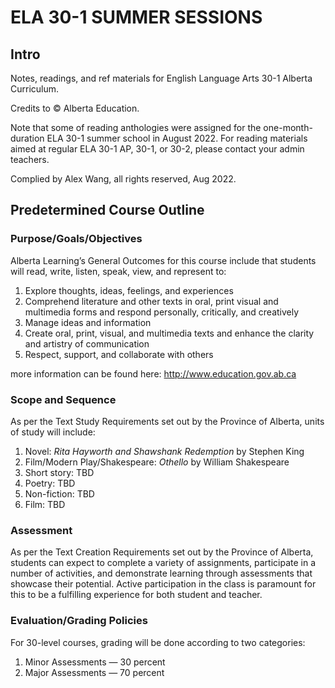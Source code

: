 # ELA 30-1 SUMMER SESSIONS

## Intro

Notes, readings, and ref materials for English Language Arts 30-1 Alberta Curriculum.

Credits to © Alberta Education.

Note that some of reading anthologies were assigned for the one-month-duration ELA 30-1 summer school in August 2022. For reading materials aimed at regular ELA 30-1 AP, 30-1, or 30-2, please contact your admin teachers.

Complied by Alex Wang, all rights reserved, Aug 2022.

## Predetermined Course Outline

### Purpose/Goals/Objectives

Alberta Learning’s General Outcomes for this course include that students will read, write, listen, speak, view, and represent to:
1. Explore thoughts, ideas, feelings, and experiences
2. Comprehend literature and other texts in oral, print visual and multimedia forms and respond personally, critically, and creatively
3. Manage ideas and information
4. Create oral, print, visual, and multimedia texts and enhance the clarity and artistry of communication
5. Respect, support, and collaborate with others

more information can be found here: http://www.education.gov.ab.ca

### Scope and Sequence
As per the Text Study Requirements set out by the Province of Alberta, units of study will include:
1. Novel: *Rita Hayworth and Shawshank Redemption* by Stephen King
2. Film/Modern Play/Shakespeare: *Othello* by William Shakespeare
3. Short story: TBD
4. Poetry: TBD
5. Non-fiction: TBD
6. Film: TBD

### Assessment
As per the Text Creation Requirements set out by the Province of Alberta, students can expect to complete a variety of assignments, participate in a number of activities, and demonstrate learning through assessments that showcase their potential. Active participation in the class is paramount for this to be a fulfilling experience for both student and teacher. 

### Evaluation/Grading Policies
For 30-level courses, grading will be done according to two categories:
1. Minor Assessments — $30 \text{ percent}$
2. Major Assessments — $70 \text{ percent}$
